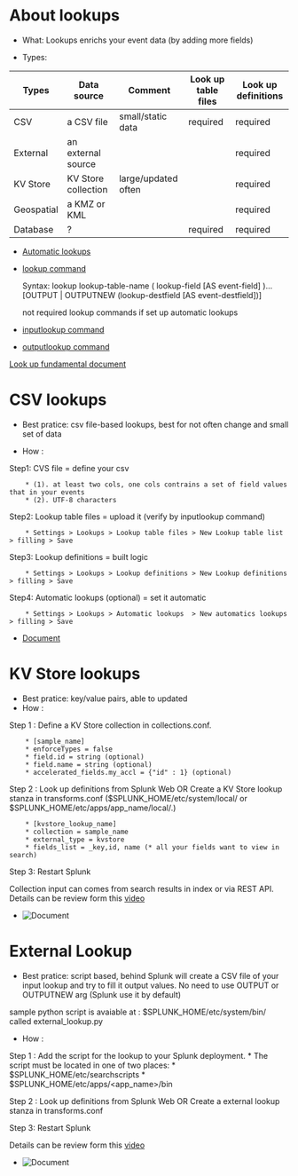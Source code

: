 # About lookups
*  What: Lookups enrichs your event data (by adding more fields)

* Types:

| Types             | Data source       | Comment              | Look up table files|Look up definitions|
|-------------------|-------------------|----------------------|--------------------|-------------------|
| CSV               |a CSV file         |  small/static data   | required           |required           |
| External          |an external source |                      |                    |required           | 
| KV Store          |KV Store collection|  large/updated often |                    |required           | 
| Geospatial        |a KMZ or KML       |                      |                    |required           |
| Database          |?                  |                      | required           |required           |

* [Automatic lookups](https://docs.splunk.com/Documentation/Splunk/8.0.2/Knowledge/DefineanautomaticlookupinSplunkWeb)
* [lookup command](https://docs.splunk.com/Documentation/Splunk/8.0.2/SearchReference/Lookup)

   Syntax: lookup lookup-table-name ( lookup-field [AS event-field] )... [OUTPUT | OUTPUTNEW (lookup-destfield [AS event-destfield])]

   not required lookup commands if set up automatic lookups

* [inputlookup command](https://docs.splunk.com/Documentation/Splunk/8.0.2/SearchReference/Inputlookup)
* [outputlookup command](https://docs.splunk.com/Documentation/Splunk/8.0.2/SearchReference/Outputlookup)

[Look up fundamental document](https://docs.splunk.com/Documentation/Splunk/8.0.2/Knowledge/Aboutlookupsandfieldactions)

# CSV lookups
* Best pratice: csv file-based lookups, best for not often change and small set of data

* How : 

Step1: CVS file = define your csv

		* (1). at least two cols, one cols contrains a set of field values that in your events 
		* (2). UTF-8 characters
    
Step2: Lookup table files = upload it (verify by inputlookup command)

		* Settings > Lookups > Lookup table files > New Lookup table list > filling > Save
    
Step3: Lookup definitions = built logic

		* Settings > Lookups > Lookup definitions > New Lookup definitions > filling > Save
    
Step4: Automatic lookups (optional) = set it automatic

		* Settings > Lookups > Automatic lookups  > New automatics lookups > filling > Save

* [Document](https://docs.splunk.com/Documentation/Splunk/8.0.2/Knowledge/Usefieldlookupstoaddinformationtoyourevents)

# KV Store lookups
* Best pratice: key/value pairs, able to updated
* How : 

Step 1 : Define a KV Store collection in collections.conf.

		* [sample_name] 
		* enforceTypes = false
		* field.id = string (optional)
		* field.name = string (optional)
		* accelerated_fields.my_accl = {"id" : 1} (optional)

Step 2 : Look up definitions from Splunk Web OR Create a KV Store lookup stanza in transforms.conf ($SPLUNK_HOME/etc/system/local/ or  $SPLUNK_HOME/etc/apps/app_name/local/.)

		* [kvstore_lookup_name]
		* collection = sample_name
		* external_type = kvstore
		* fields_list = _key,id, name (* all your fields want to view in search)

Step 3: Restart Splunk

Collection input can comes from search results in index or via REST API. Details can be review form this [video](https://www.youtube.com/watch?v=1IYezUcNGPY)


* ![Document](https://docs.splunk.com/Documentation/Splunk/latest/Knowledge/ConfigureKVstorelookups)

# External Lookup
* Best pratice: script based, behind Splunk will create a CSV file of your input lookup and try to fill it output values. No need to use OUTPUT or OUTPUTNEW arg (Splunk use it by default)
 
sample python script is avaiable at : $SPLUNK_HOME/etc/system/bin/ called external_lookup.py

* How : 

Step 1 : Add the script for the lookup to your Splunk deployment.
		* The script must be located in one of two places:
		* $SPLUNK_HOME/etc/searchscripts
		* $SPLUNK_HOME/etc/apps/<app_name>/bin


Step 2 : Look up definitions from Splunk Web OR Create a external lookup stanza in transforms.conf 

Step 3: Restart Splunk

Details can be review form this [video](https://www.youtube.com/watch?v=DXb5p_EQb_E)


* ![Document](https://docs.splunk.com/Documentation/Splunk/latest/Knowledge/Configureexternallookups)
